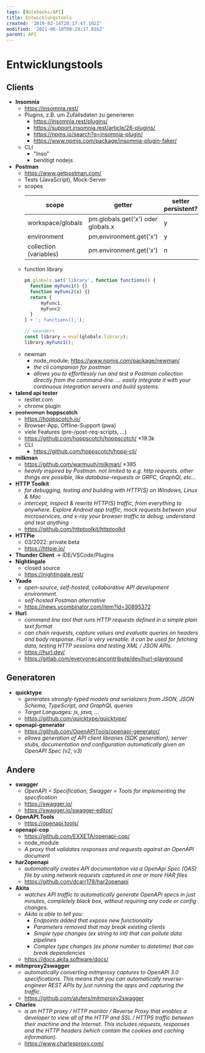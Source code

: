 ```yaml
---
tags: [Notebooks/API]
title: Entwicklungstools
created: '2019-02-14T20:17:47.102Z'
modified: '2021-06-10T08:28:17.816Z'
parent: API
---
```


# Entwicklungstools

## Clients
- **Insomnia**
  - <https://insomnia.rest/>
  - Plugins, z.B. um Zufallsdaten zu generieren
    - <https://insomnia.rest/plugins/>
    - <https://support.insomnia.rest/article/26-plugins/>
    - <https://npms.io/search?q=insomnia-plugin/>
    - <https://www.npmjs.com/package/insomnia-plugin-faker/>
  - CLI
    - "Inso"
    - benötigt nodejs
- **Postman**
  - <https://www.getpostman.com/>
  - Tests (JavaScript), Mock-Server
  - scopes
    <table>
      <thead>
        <th>scope</th>
        <th>getter</th>
        <th>setter persistent?</th>
      </thead>
      <tbody>
        <tr>
          <td>workspace/globals</td>
          <td>pm.globals.get('x') oder globals.x</td>
          <td>y</td>
        </tr>
        <tr>
          <td>environment</td>
          <td>pm.environment.get('x')</td>
          <td>y</td>
        </tr>
        <tr>
          <td>collection (variables)</td>
          <td>pm.environment.get('x')</td>
          <td>n</td>
        </tr>
      </tbody>
    </table>
  - function library
    ```js
    pm.globals.set('library', function functions() {
      function myFunc1() {}
      function myFunc2(x) {}
      return {
          myFunc1,
          myFunc2
      }
    } + '; functions();');

    // woanders
    const library = eval(globals.library);
    library.myFunc1();
    ```
  - newman
    - node_module; <https://www.npmjs.com/package/newman/>
    - *the cli companion for postman*
    - *allows you to effortlessly run and test a Postman collection directly from the command-line. ... easily integrate it with your continuous integration servers and build systems.*
- **talend api tester**
  - restlet.com
  - chrome plugin
- ~~postwoman~~ **hoppscotch**
  - <https://hoppscotch.io/>
  - Browser-App, Offline-Support (pwa)
  - viele Features (pre-/post-req-scripts, ...)
  - <https://github.com/hoppscotch/hoppscotch/> *19.3k
  - CLI
    - <https://github.com/hoppscotch/hopp-cli/>
- **milkman**
  - <https://github.com/warmuuh/milkman/> *385
  - *heavily inspired by Postman. not limited to e.g. http requests. other things are possible, like database-requests or GRPC, GraphQl, etc...*
- **HTTP Toolkit**
  - *for debugging, testing and building with HTTP(S) on Windows, Linux & Mac*
  - *intercept, inspect & rewrite HTTP(S) traffic, from everything to anywhere. Explore Android app traffic, mock requests between your microservices, and x-ray your browser traffic to debug, understand and test anything*
  - <https://github.com/httptoolkit/httptoolkit>
- **HTTPie**
  - 03/2022: private beta 
  - <https://httpie.io/>
- **Thunder Client** -> IDE/VSCode/Plugins
- **Nightingale**
  - closed source 
  - <https://nightingale.rest/> 
- **Yaade**
  - *open-source, self-hosted, collaborative API development environment.*
  - *self-hosted Postman alternative*
  - <https://news.ycombinator.com/item?id=30895372>
- **Hurl**
  - *command line tool that runs HTTP requests defined in a simple plain text format*
  - *can chain requests, capture values and evaluate queries on headers and body response. Hurl is very versatile: it can be used for fetching data, testing HTTP sessions and testing XML / JSON APIs.* 
  - <https://hurl.dev/>
  - <https://gitlab.com/everyonecancontribute/dev/hurl-playground>

## Generatoren
- **quicktype**
  - *generates strongly-typed models and serializers from JSON, JSON Schema, TypeScript, and GraphQL queries*
  - *Target Languages: js, java, ...*
  - <https://github.com/quicktype/quicktype/>
- **openapi-generator**
  - <https://github.com/OpenAPITools/openapi-generator/>
  - *allows generation of API client libraries (SDK generation), server stubs, documentation and configuration automatically given an OpenAPI Spec (v2, v3)*

## Andere
- **swagger**
  - *OpenAPI = Specification, Swagger = Tools for implementing the specification* 
  - <https://swagger.io/>
  - <https://swagger.io/swagger-editor/>
- **OpenAPI.Tools**
  - <https://openapi.tools/> 
- **openapi-cop**
  - <https://github.com/EXXETA/openapi-cop/>
  - node_module
  - *A proxy that validates responses and requests against an OpenAPI document*
- **har2openapi**
  - *automatically creates API documentation via a OpenApi Spec (OAS) file by using network requests captured in one or more HAR files* 
  - <https://github.com/dcarr178/har2openapi> 
- **Akita**
  - *watches API traffic to automatically generate OpenAPI specs in just minutes, completely black box, without requiring any code or config changes.*
  - *Akita is able to tell you:*
    - *Endpoints added that expose new functionality*
    - *Parameters removed that may break existing clients*
    - *Simple type changes (ex string to int) that can pollute data pipelines*
    - *Complex type changes (ex phone number to datetime) that can break dependencies*
  - <https://docs.akita.software/docs/>
- **mitmproxy2swagger**
  - *automatically converting mitmproxy captures to OpenAPI 3.0 specifications. This means that you can automatically reverse-engineer REST APIs by just running the apps and capturing the traffic.*   
  - <https://github.com/alufers/mitmproxy2swagger>
- **Charles**
  - *is an HTTP proxy / HTTP monitor / Reverse Proxy that enables a developer to view all of the HTTP and SSL / HTTPS traffic between their machine and the Internet. This includes requests, responses and the HTTP headers (which contain the cookies and caching information).* 
  - <https://www.charlesproxy.com/> 
